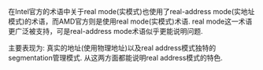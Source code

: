 在Intel官方的术语中关于real mode(实模式)也使用了real-address mode(实地址模式)的术语，而AMD官方则是使用real mode(实模式)术语. real mode这一术语更广泛被支持，可是real-address mode术语似乎更能说明问题. 

主要表现为: 真实的地址(使用物理地址)以及real address模式独特的segmentation管理模式. 从这两方面都能说明real address模式的特色. 


